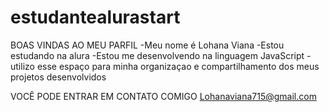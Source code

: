 # estudantealurastart
BOAS VINDAS AO MEU PARFIL -Meu nome é Lohana Viana -Estou estudando na alura -Estou me desenvolvendo na linguagem JavaScript -utilizo esse espaço para minha organizaçao e compartilhamento dos meus projetos desenvolvidos

VOCÊ PODE ENTRAR EM CONTATO COMIGO Lohanaviana715@gmail.com
